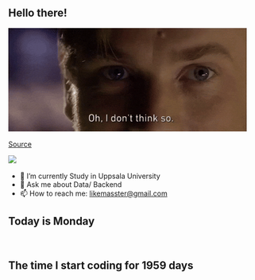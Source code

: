 ## Hello there!
![](gifs/start_wars/Obi_Wan_Episode_3_GIF_by_Star_Wars.gif)

[Source](https://giphy.com/gifs/starwars-star-wars-episode-3-3o84sCE6KjEPpXDV04)

![](https://komarev.com/ghpvc/?username=FANJIYU0825)
- 🔭 I’m currently Study in Uppsala University
- 💬 Ask me about Data/ Backend
- 📫 How to reach me: likemasster@gmail.com
## Today is Monday

![]()
## The time I start coding for 1959 days
